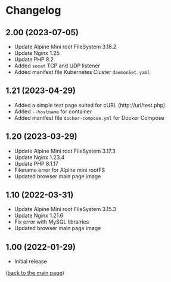 # Changelog

## 2.00 (2023-07-05)

- Update Alpine Mini root FileSystem 3.18.2
- Update Nginx 1.25
- Update PHP 8.2
- Added `socat` TCP and UDP listener
- Added manifest file Kubernetes Cluster `daemonSet.yaml`

## 1.21 (2023-04-29)

- Added a simple test page suited for cURL (http://url/test.php)
- Added `--hostname` for container
- Added manifest file `docker-compose.yml` for Docker Compose

## 1.20 (2023-03-29)

- Update Alpine Mini root FileSystem 3.17.3
- Update Nginx 1.23.4
- Update PHP 8.1.17
- Filename error for Alpine mini rootFS
- Updated browser main page image

## 1.10 (2022-03-31)

- Update Alpine Mini root FileSystem 3.15.3
- Update Nginx 1.21.6
- Fix error with MySQL librairies
- Updated browser main page image

## 1.00 (2022-01-29)

- Initial release

<p align="left">(<a href="README.md">back to the main page</a>)</p>
